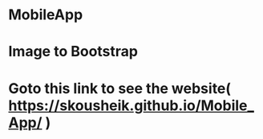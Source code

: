 # MobileApp
# Image to Bootstrap
# Goto this link to see the website( https://skousheik.github.io/Mobile_App/ )
